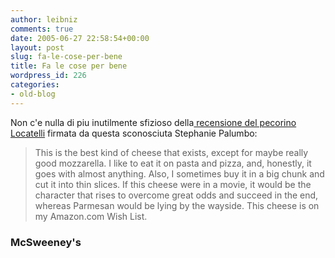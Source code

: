 ```yaml
---
author: leibniz
comments: true
date: 2005-06-27 22:58:54+00:00
layout: post
slug: fa-le-cose-per-bene
title: Fa le cose per bene
wordpress_id: 226
categories:
- old-blog
---
```


Non c'e nulla di piu inutilmente sfizioso della[ recensione del pecorino
Locatelli](http://www.mcsweeneys.net/links/newfood/#ReviewsofNewFood) firmata da questa sconosciuta Stephanie Palumbo:


> This is the best kind of cheese
that exists, except for maybe really good mozzarella. I like to eat it
on pasta and pizza, and, honestly, it goes with almost anything. Also,
I sometimes buy it in a big chunk and cut it into thin slices. If this
cheese were in a movie, it would be the character that rises to
overcome great odds and succeed in the end, whereas Parmesan would be
lying by the wayside. This cheese is on my Amazon.com Wish List.




### McSweeney's

